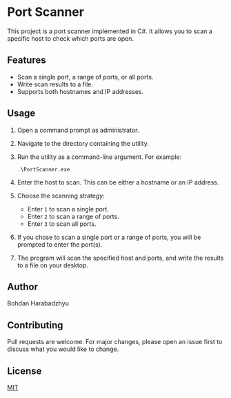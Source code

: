 # Port Scanner

This project is a port scanner implemented in C#. It allows you to scan a specific host to check which ports are open.

## Features

- Scan a single port, a range of ports, or all ports.
- Write scan results to a file.
- Supports both hostnames and IP addresses.

## Usage

1. Open a command prompt as administrator.
2. Navigate to the directory containing the utility.
3. Run the utility as a command-line argument. For example:

    ```
    .\PortScanner.exe
    ```
4. Enter the host to scan. This can be either a hostname or an IP address.
5. Choose the scanning strategy:
   - Enter `1` to scan a single port.
   - Enter `2` to scan a range of ports.
   - Enter `3` to scan all ports.
6. If you chose to scan a single port or a range of ports, you will be prompted to enter the port(s).
7. The program will scan the specified host and ports, and write the results to a file on your desktop.


## Author

Bohdan Harabadzhyu

## Contributing

Pull requests are welcome. For major changes, please open an issue first to discuss what you would like to change.

## License

[MIT](https://choosealicense.com/licenses/mit/)
